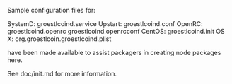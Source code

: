 Sample configuration files for:

SystemD: groestlcoind.service
Upstart: groestlcoind.conf
OpenRC:  groestlcoind.openrc
         groestlcoind.openrcconf
CentOS:  groestlcoind.init
OS X:    org.groestlcoin.groestlcoind.plist

have been made available to assist packagers in creating node packages here.

See doc/init.md for more information.
